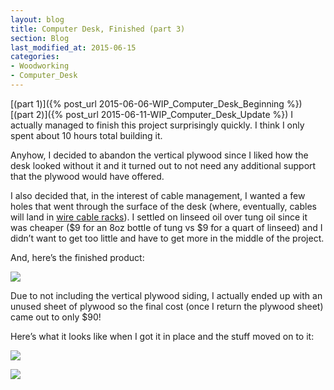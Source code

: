 ```yaml
---
layout: blog
title: Computer Desk, Finished (part 3)
section: Blog
last_modified_at: 2015-06-15
categories:
- Woodworking
- Computer_Desk
---
```


[(part 1)]({% post_url 2015-06-06-WIP_Computer_Desk_Beginning %}) [(part 2)]({% post_url 2015-06-11-WIP_Computer_Desk_Update %}) I actually managed to finish this project surprisingly quickly.  I think I only spent about 10 hours total building it.

Anyhow, I decided to abandon the vertical plywood since I liked how the desk
looked without it and it turned out to not need any additional support that the
plywood would have offered.

I also decided that, in the interest of cable management, I wanted a few holes
that went through the surface of the desk (where, eventually, cables will land
in [wire cable racks](http://i.imgur.com/TKYb3dN.jpg)).  I settled on linseed
oil over tung oil since it was cheaper ($9 for an 8oz bottle of tung vs $9 for
a quart of linseed) and I didn’t want to get too little and have to get more in
the middle of the project.

And, here’s the finished product:

<!--more-->

<a href="http://i.imgur.com/rmIjdWj.jpg"><img class="full" src="http://i.imgur.com/rmIjdWj.jpg" /></a>

Due to not including the vertical plywood siding, I actually ended up with an
unused sheet of plywood so the final cost (once I return the plywood sheet)
came out to only $90!

Here’s what it looks like when I got it in place and the stuff moved on to it:

<a href="http://i.imgur.com/NxyeYZ6.jpg"><img class="full" src="http://i.imgur.com/NxyeYZ6.jpg" /></a>

<a href="http://i.imgur.com/GM05Vwk.jpg"><img class="full" src="http://i.imgur.com/GM05Vwk.jpg" /></a>
